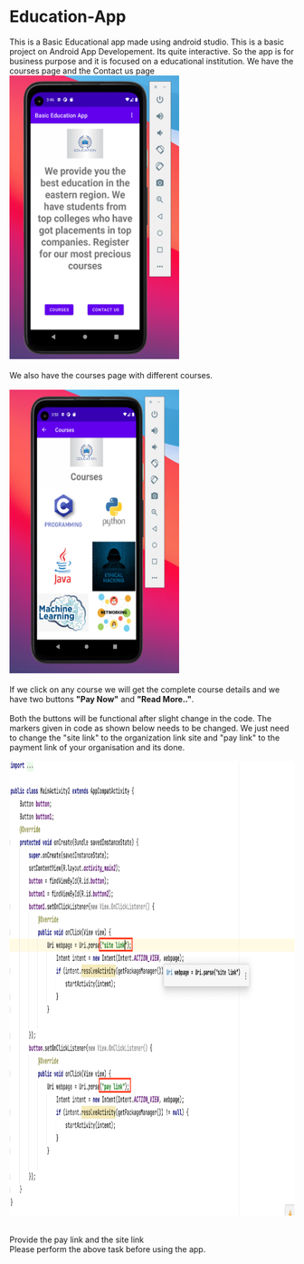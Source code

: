 # Education-App
This is a Basic Educational app made using android studio. This is a basic project on Android App Developement. Its quite interactive.
So the app is for business purpose and it is focused on a educational institution. We have the courses page and the Contact us page
<br>
<img src="https://github.com/PRITAM9679/Education-App/blob/main/images/first%20page.png" height=500 width=300/><br><br>
We also have the courses page with different courses.<br><br>
<img src="https://github.com/PRITAM9679/Education-App/blob/main/images/courses%20page.png" height=500 width=300/><br><br>
If we click on any course we will get the complete course details and we have two buttons <b>"Pay Now"</b> and <b>"Read More.."</b>.<br><br>
Both the buttons will be functional after slight change in the code. The markers given in code as shown below needs to be changed. We just need to change the "site link" to the organization link site and "pay link" to the payment link of your organisation and its done.<br><br>
<img src="https://github.com/PRITAM9679/Education-App/blob/main/images/code%20changes.png" height=800 width=800/><br><br>

Provide the pay link and the site link<br>
Please perform the above task before using the app.
